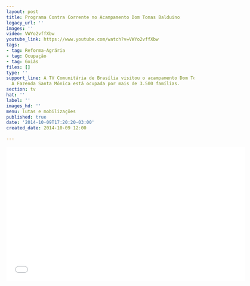 ```yaml
---
layout: post
title: Programa Contra Corrente no Acampamento Dom Tomas Balduino
legacy_url: ''
images: ''
video: VWYo2vffXbw
youtube_link: https://www.youtube.com/watch?v=VWYo2vffXbw
tags:
- tag: Reforma-Agrária
- tag: Ocupação
- tag: Goiás
files: []
type: ''
support_line: A TV Comunitária de Brasília visitou o acampamento Dom Tomas Balduino.
  A Fazenda Santa Mônica está ocupada por mais de 3.500 famílias.
section: tv
hat: ''
label: ''
images_hd: ''
menu: lutas e mobilizações
published: true
date: '2014-10-09T17:20:20-03:00'
created_date: 2014-10-09 12:00

---
```

<p style="text-align: center;"><iframe allowfullscreen="" name="coverVideo" frameborder="0" height="360" src="//www.youtube.com/embed/VWYo2vffXbw" width="640"></iframe></p>
